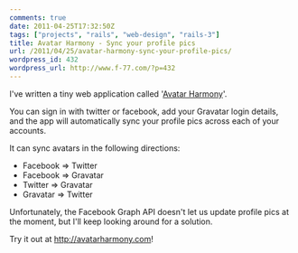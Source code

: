 ```yaml
---
comments: true
date: 2011-04-25T17:32:50Z
tags: ["projects", "rails", "web-design", "rails-3"]
title: Avatar Harmony - Sync your profile pics
url: /2011/04/25/avatar-harmony-sync-your-profile-pics/
wordpress_id: 432
wordpress_url: http://www.f-77.com/?p=432
---
```


I've written a tiny web application called '<a href="http://avatarharmony.com">Avatar Harmony</a>'.

You can sign in with twitter or facebook, add your Gravatar login details, and the app will automatically sync your profile pics across each of your accounts.

It can sync avatars in the following directions:

<ul>
	<li>Facebook =&gt; Twitter</li>
	<li>Facebook =&gt; Gravatar</li>
	<li>Twitter =&gt; Gravatar</li>
	<li>Gravatar =&gt; Twitter</li>
</ul>

<p>Unfortunately, the Facebook Graph API doesn't let us update profile pics at the moment, but I'll keep looking around for a solution.</p>

<p>Try it out at <a href="http://avatarharmony.com">http://avatarharmony.com</a>!</p>

